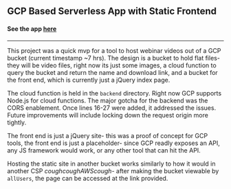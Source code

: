## GCP Based Serverless App with Static Frontend

#### See the app [here](https://storage.googleapis.com/coffay-serverless-mvp-frontend/index.html)

***

This project was a quick mvp for a tool to host webinar videos out of a GCP bucket (current timestamp ~7 hrs). The design is a bucket to hold flat files- they will be video files, right now its just some images, a cloud function to query the bucket and return the name and download link, and a bucket for the front end, which is currently just a jQuery index page.

The cloud function is held in the `backend` directory. Right now GCP supports Node.js for cloud functions. The major gotcha for the backend was the CORS enablement. Once lines 16-27 were added, it addressed the issues. Future improvements will include locking down the request origin more tightly.

The front end is just a jQuery site- this was a proof of concept for GCP tools, the front end is just a placeholder- since GCP readly exposes an API, any JS framework would work, or any other tool that can hit the API.

Hosting the static site in another bucket works similarly to how it would in another CSP *coughcoughAWScough*- after making the bucket viewable by `allUsers`, the page can be accessed at the link provided. 
